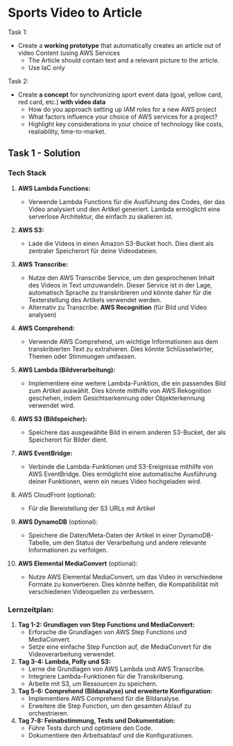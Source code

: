 # Sports Video to Article

Task 1:

* Create a **working prototype** that automatically creates an article out of video Content (using AWS Services
  * The Article should contain text and a relevant picture to the article.
  * Use IaC only

Task 2:

* Create **a concept** for synchronizing sport event data (goal, yellow card, red card, etc.) **with video data**
  * How do you approach setting up IAM roles for a new AWS project
  * What factors influence your choice of AWS services for a project?
  * Highlight key considerations in your choice of technology like costs, realiability, time-to-market.


## Task 1 - Solution

### Tech Stack

1. **AWS Lambda Functions:**

   * Verwende Lambda Functions für die Ausführung des Codes, der das Video analysiert und den Artikel generiert. Lambda ermöglicht eine serverlose Architektur, die einfach zu skalieren ist.
2. **AWS S3:**

   * Lade die Videos in einen Amazon S3-Bucket hoch. Dies dient als zentraler Speicherort für deine Videodateien.
3. **AWS Transcribe:**

   * Nutze den AWS Transcribe Service, um den gesprochenen Inhalt des Videos in Text umzuwandeln. Dieser Service ist in der Lage, automatisch Sprache zu transkribieren und könnte daher für die Texterstellung des Artikels verwendet werden.
   * Alternativ zu Transcribe: **AWS Recognition** (für Bild und Video analysen)
4. **AWS Comprehend:**

   * Verwende AWS Comprehend, um wichtige Informationen aus dem transkribierten Text zu extrahieren. Dies könnte Schlüsselwörter, Themen oder Stimmungen umfassen.
5. **AWS Lambda (Bildverarbeitung):**

   * Implementiere eine weitere Lambda-Funktion, die ein passendes Bild zum Artikel auswählt. Dies könnte mithilfe von AWS Rekognition geschehen, indem Gesichtserkennung oder Objekterkennung verwendet wird.
6. **AWS S3 (Bildspeicher):**

   * Speichere das ausgewählte Bild in einem anderen S3-Bucket, der als Speicherort für Bilder dient.
7. **AWS EventBridge:**

   * Verbinde die Lambda-Funktionen und S3-Ereignisse mithilfe von AWS EventBridge. Dies ermöglicht eine automatische Ausführung deiner Funktionen, wenn ein neues Video hochgeladen wird.
8. AWS CloudFront (optional):

   * Für die Bereistellung der S3 URLs mit Artikel
9. **AWS DynamoDB** (optional):

   * Speichere die Daten/Meta-Daten der Artikel in einer DynamoDB-Tabelle, um den Status der Verarbeitung und andere relevante Informationen zu verfolgen.
10. **AWS Elemental MediaConvert** (optional):

    * Nutze AWS Elemental MediaConvert, um das Video in verschiedene Formate zu konvertieren. Dies könnte helfen, die Kompatibilität mit verschiedenen Videoquellen zu verbessern.

### Lernzeitplan:

1. **Tag 1-2: Grundlagen von Step Functions und MediaConvert:**
   * Erforsche die Grundlagen von AWS Step Functions und MediaConvert.
   * Setze eine einfache Step Function auf, die MediaConvert für die Videoverarbeitung verwendet.
2. **Tag 3-4: Lambda, Polly und S3:**
   * Lerne die Grundlagen von AWS Lambda und AWS Transcribe.
   * Integriere Lambda-Funktionen für die Transkribierung.
   * Arbeite mit S3, um Ressourcen zu speichern.
3. **Tag 5-6: Comprehend (Bildanalyse) und erweiterte Konfiguration:**
   * Implementiere AWS Comprehend für die Bildanalyse.
   * Erweitere die Step Function, um den gesamten Ablauf zu orchestrieren.
4. **Tag 7-8: Feinabstimmung, Tests und Dokumentation:**
   * Führe Tests durch und optimiere den Code.
   * Dokumentiere den Arbeitsablauf und die Konfigurationen.
